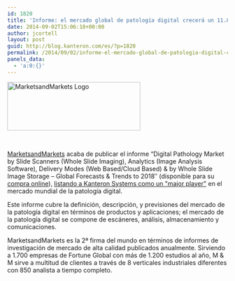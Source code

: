 ```yaml
---
id: 1820
title: 'Informe: el mercado global de patología digital crecerá un 11.8% hasta 2018, Kanteron reconocido como un "major player"'
date: 2014-09-02T15:06:18+00:00
author: jcortell
layout: post
guid: http://blog.kanteron.com/es/?p=1820
permalink: /2014/09/02/informe-el-mercado-global-de-patologia-digital-crecera-un-11-8-hasta-2018-kanteron-reconocido-como-un-major-player/
panels_data:
  - 'a:0:{}'
---
```

<img class="aligncenter" src="http://www.marketsandmarketsblog.com/wp-content/uploads/2013/07/MarketsandMarkets-Logo.jpg" alt="MarketsandMarkets Logo" width="304" height="111" />

&nbsp;

<a title="http://www.marketsandmarkets.com/" href="http://www.marketsandmarkets.com/" target="_blank">MarketsandMarkets</a> acaba de publicar el informe “Digital Pathology Market by Slide Scanners (Whole Slide Imaging), Analytics (Image Analysis Software), Delivery Modes (Web Based/Cloud Based) & by Whole Slide Image Storage – Global Forecasts & Trends to 2018″ (disponible para su <a title="http://www.reportsnreports.com/purchase.aspx?name=195916" href="http://www.reportsnreports.com/purchase.aspx?name=195916" target="_blank">compra online</a>), <a title="http://www.jayatribune.com/global-digital-pathology-market-to-see-11-8-cagr-to-2018-says-a-new-research-report-available-at-reportsnreports-com.html" href="http://www.jayatribune.com/global-digital-pathology-market-to-see-11-8-cagr-to-2018-says-a-new-research-report-available-at-reportsnreports-com.html" target="_blank">listando a Kanteron Systems como un "major player"</a> en el mercado mundial de la patología digital.

Este informe cubre la definición, descripción, y previsiones del mercado de la patología digital en términos de productos y aplicaciones; el mercado de la patología digital se compone de escáneres, análisis, almacenamiento y comunicaciones.

MarketsandMarkets es la 2ª firma del mundo en términos de informes de investigación de mercado de alta calidad publicados anualmente. Sirviendo a 1.700 empresas de Fortune Global con más de 1.200 estudios al año, M & M sirve a multitud de clientes a través de 8 verticales industriales diferentes con 850 analista a tiempo completo.